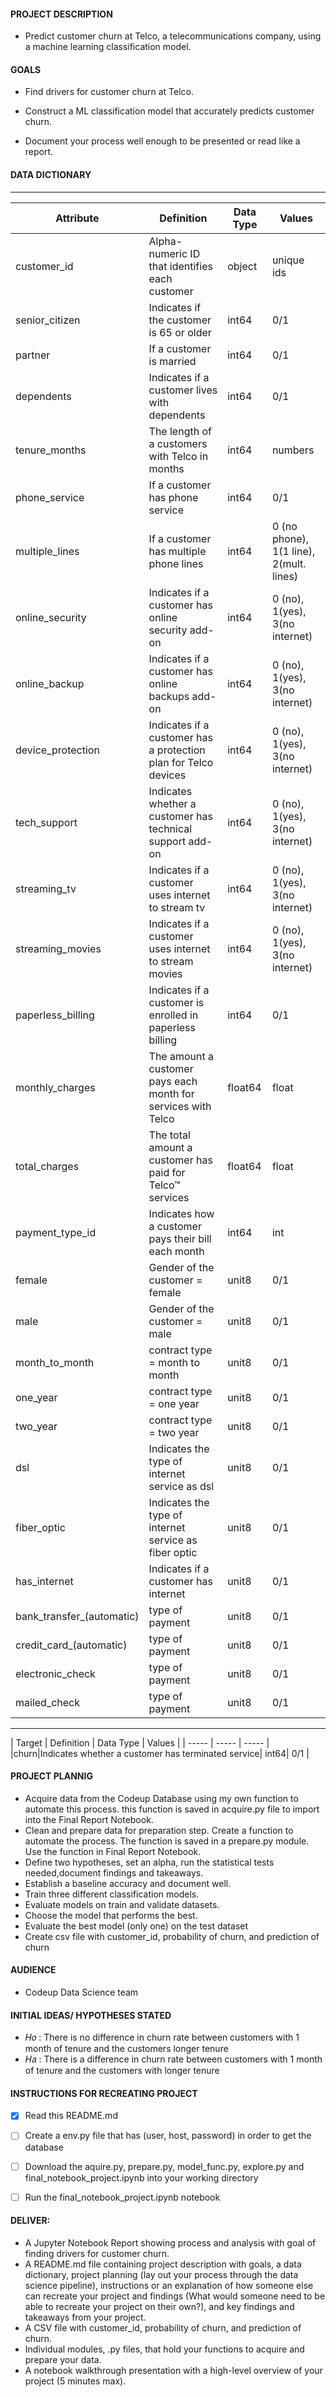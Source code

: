 #### PROJECT DESCRIPTION
- Predict customer churn at Telco, a telecommunications company, using a machine learning classification model.

#### GOALS 

- Find drivers for customer churn at Telco.

- Construct a ML classification model that accurately predicts customer churn.

- Document your process well enough to be presented or read like a report.


#### DATA DICTIONARY
---
| Attribute | Definition | Data Type | Values|
| ----- | ----- | ----- | ----- |
|customer\_id|Alpha-numeric ID that identifies each customer| object | unique ids|
senior_citizen|Indicates if the customer is 65 or older| int64 | 0/1 |
partner|If a customer is married| int64 | 0/1 |
dependents|Indicates if a customer lives with dependents| int64 | 0/1 |
tenure_months |The length of a customers  with Telco  in months|  int64 | numbers |
phone_service|If a customer has phone service| int64| 0/1 |
multiple_lines|If a customer has multiple phone lines| int64| 0 (no phone), 1(1 line), 2(mult. lines) |
online_security|Indicates if a customer has online security add-on| int64 | 0 (no), 1(yes), 3(no internet) |
online_backup|Indicates if a customer has online backups add-on| int64 | 0 (no), 1(yes), 3(no internet) |
device_protection|Indicates if a customer has a protection plan for Telco devices | int64 | 0 (no), 1(yes), 3(no internet) |
tech_support|Indicates whether a customer has technical support add-on| int64 | 0 (no), 1(yes), 3(no internet) |
streaming_tv|Indicates if a customer uses internet to stream tv| int64 | 0 (no), 1(yes), 3(no internet) |
streaming_movies|Indicates if a customer uses internet to stream movies| int64 | 0 (no), 1(yes), 3(no internet) |
paperless_billing|Indicates if a customer is enrolled in paperless billing| int64 | 0/1 |
monthly_charges|The amount a customer pays each month for services with Telco| float64 | float |
total_charges|The total amount a customer has paid for Telco™ services| float64 | float |
|payment\_type\_id | Indicates how a customer pays their bill each month | int64 | int |
female|Gender of the customer = female | unit8 | 0/1 |
male |Gender of the customer = male | unit8 | 0/1 |
month_to_month |contract type = month to month | unit8| 0/1 |
one_year |contract type = one year | unit8 | 0/1 |
two_year |contract type = two year | unit8 | 0/1 |
dsl |Indicates the type of internet service as dsl |  unit8 | 0/1 |
fiber_optic |Indicates the type of internet service as fiber optic |  unit8 | 0/1 |
has_internet|Indicates if a customer has internet |  unit8 | 0/1 |
bank_transfer_(automatic)|type of payment| unit8| 0/1 |
credit_card_(automatic) |type of payment| unit8 | 0/1 |
electronic_check |type of payment| unit8 | 0/1 |
mailed_check |type of payment| unit8 | 0/1 |

_____________________________________
| Target | Definition | Data Type | Values |
| ----- | ----- | ----- |
|churn|Indicates whether a customer has terminated service| int64| 0/1 |

#### PROJECT PLANNIG

- Acquire data from the Codeup Database using my own function to automate this process. this function is saved in acquire.py file to import into the Final Report Notebook.
- Clean and prepare data for preparation step. Create a function to automate the process. The function is saved in a prepare.py module. Use the function in Final Report Notebook.
- Define two hypotheses, set an alpha, run the statistical tests needed,document findings and takeaways.
- Establish a baseline accuracy and document well.
- Train three different classification models.
- Evaluate models on train and validate datasets.
- Choose the model that performs the best.
- Evaluate the best model (only one) on the test dataset
- Create csv file with customer_id, probability of churn, and prediction of churn

#### AUDIENCE 
- Codeup Data Science team

#### INITIAL IDEAS/ HYPOTHESES STATED
- 𝐻𝑜 : There is no difference in churn rate between customers with 1 month of tenure  and the customers longer tenure
- 𝐻𝑎 : There is a difference in churn rate between customers with 1 month of tenure  and the customers with longer tenure

#### INSTRUCTIONS FOR RECREATING PROJECT

- [x] Read this README.md
- [ ] Create a env.py file that has (user, host, password) in order to  get the database 
- [ ] Download the aquire.py, prepare.py, model_func.py, explore.py and  final_notebook_project.ipynb into your working directory
- [ ] Run the final_notebook_project.ipynb notebook


#### DELIVER:
- A Jupyter Notebook Report showing process and analysis with goal of finding drivers for customer churn.
- A README.md file containing project description with goals, a data dictionary, project planning (lay out your process through the data science pipeline), instructions or an explanation of how someone else can recreate your project and findings (What would someone need to be able to recreate your project on their own?), and key findings and takeaways from your project.
- A CSV file with customer_id, probability of churn, and prediction of churn. 
- Individual modules, .py files, that hold your functions to acquire and prepare your data.
- A notebook walkthrough presentation with a high-level overview of your project (5 minutes max).